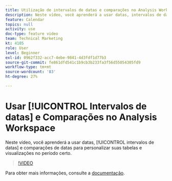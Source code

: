 ```yaml
---
title: Utilização de intervalos de datas e comparações no Analysis Workspace
description: Neste vídeo, você aprenderá a usar datas, intervalos de datas e comparações de datas para personalizar suas tabelas e visualizações no período certo.
feature: Calendar
topics: null
activity: use
doc-type: feature video
team: Technical Marketing
kt: 4105
role: User
level: Beginner
exl-id: 0962f332-acc7-4ebe-9841-4d3fdf1d77b3
source-git-commit: fe861dfd541c1b9cb3b233fa3f56d55054305fd9
workflow-type: tm+mt
source-wordcount: '83'
ht-degree: 27%

---
```


# Usar [!UICONTROL Intervalos de datas] e Comparações no Analysis Workspace

Neste vídeo, você aprenderá a usar datas, [!UICONTROL intervalos de datas] e comparações de datas para personalizar suas tabelas e visualizações no período certo.

>[!VIDEO](https://video.tv.adobe.com/v/30753/?quality=12)

Para obter mais informações, consulte a [documentação](https://experienceleague.adobe.com/docs/analytics/analyze/analysis-workspace/components/calendar-date-ranges/calendar.html?lang=pt-BR).
